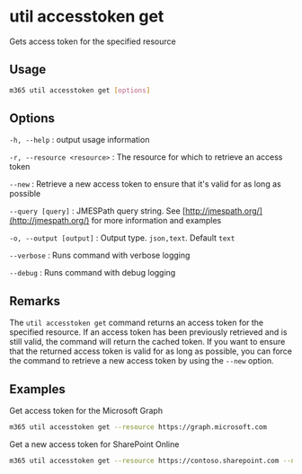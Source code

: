 # util accesstoken get

Gets access token for the specified resource

## Usage

```sh
m365 util accesstoken get [options]
```

## Options

`-h, --help`
: output usage information

`-r, --resource <resource>`
: The resource for which to retrieve an access token

`--new`
: Retrieve a new access token to ensure that it's valid for as long as possible

`--query [query]`
: JMESPath query string. See [http://jmespath.org/](http://jmespath.org/) for more information and examples

`-o, --output [output]`
: Output type. `json,text`. Default `text`

`--verbose`
: Runs command with verbose logging

`--debug`
: Runs command with debug logging

## Remarks

The `util accesstoken get` command returns an access token for the specified resource. If an access token has been previously retrieved and is still valid, the command will return the cached token. If you want to ensure that the returned access token is valid for as long as possible, you can force the command to retrieve a new access token by using the `--new` option.

## Examples

Get access token for the Microsoft Graph

```sh
m365 util accesstoken get --resource https://graph.microsoft.com
```

Get a new access token for SharePoint Online

```sh
m365 util accesstoken get --resource https://contoso.sharepoint.com --new
```

